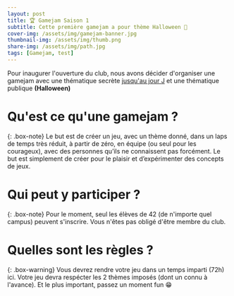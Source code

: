 ```yaml
---
layout: post
title: 🏆 Gamejam Saison 1
subtitle: Cette première gamejam a pour thème Halloween 🎃
cover-img: /assets/img/gamejam-banner.jpg
thumbnail-img: /assets/img/thumb.png
share-img: /assets/img/path.jpg
tags: [Gamejam, test]
---
```


Pour inaugurer l'ouverture du club, nous avons décider d'organiser une gamejam avec une thématique secrète 
[jusqu'au jour J](https://itch.io/jam/42gamedev-s1) et une thématique publique **(Halloween)**

# Qu'est ce qu'une gamejam ?
{: .box-note}
Le but est de créer un jeu, avec un thème donné, dans un laps de temps très réduit, à partir de zéro, en équipe (ou seul pour les courageux),  avec des personnes qu’ils ne connaissent pas forcément. Le but est simplement de créer pour le plaisir et d’expérimenter des concepts de jeux.

# Qui peut y participer ?
{: .box-note}
Pour le moment, seul les élèves de 42 (de n'importe quel campus) peuvent s'inscrire.
Vous n'êtes pas obligé d'être membre du club.

# Quelles sont les règles ?
{: .box-warning}
Vous devrez rendre votre jeu dans un temps imparti (72h) ici.
Votre jeu devra respécter les 2 thèmes imposés (dont un connu à l'avance).
Et le plus important, passez un moment fun 😁